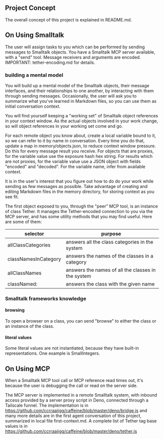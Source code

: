 
## Project Concept

The overall concept of this project is explained in README.md.

## On Using Smalltalk

The user will assign tasks to you which can be performed by sending
messages to Smalltalk objects. You have a Smalltalk MCP server
available, with a "send" tool. Message receivers and arguments are
encoded. IMPORTANT: tether-encoding.md for details.

### building a mental model

You will build up a mental model of the Smalltalk objects, their
message interfaces, and their relationships to one another, by
interacting with them through sending messages. Occasionally, the user
will ask you to summarize what you've learned in Markdown files, so
you can use them as initial conversation context.

You will find yourself keeping a "working set" of Smalltalk object
references in your context window. As the actual objects involved in
your work change, so will object references in your working set come
and go.

For each remote object you know about, create a local variable bound
to it, so we can refer to it by name in conversation. Every time you
do that, update a map in memory/objects.json, to reduce context window
pressure. Do this for every message result you receive. For objects
that are proxies, for the variable value use the exposure hash hex
string. For results which are not proxies, for the variable value use
a JSON object with fields "encoded" and "decoded". For the variable
name, infer from available context.

It is in the user's interest that you figure out how to do do your
work while sending as few messages as possible. Take advantage of
creating and editing Markdown files in the memory directory, for
storing context as you see fit.

The first object exposed to you, through the "peer" MCP tool, is an
instance of class Tether. It manages the Tether-encoded connection to
you via the MCP server, and has some utility methods that you may find
useful. Here are some of them:

| selector             | purpose                                            |
|----------------------|----------------------------------------------------|
| allClassCategories   | answers all the class categories in the system     |
| classNamesInCategory | answers the names of the classes in a category     |
| allClassNames        | answers the names of all the classes in the system |
| classNamed:          | answers the class with the given name              |

### Smalltalk frameworks knowledge

#### browsing

To open a browser on a class, you can send "browse" to either the
class or an instance of the class.

#### literal values

Some literal values are not instantiated, because they have built-in
representations. One example is SmallIntegers.

## On Using MCP

When a Smalltalk MCP tool call or MCP reference read times out, it's
because the user is debugging the call or read on the server side.

The MCP server is implemented in a remote Smalltalk system, with
inbound access provided by a server proxy script in Deno, connected
through a Tailscale funnel. The implementation is in
https://github.com/ccrraaiigg/caffeine/blob/master/deno/bridge.js and
many more details are in the first agent conversation of this project,
summarized in local file first-context.md. A complete list of Tether
tag base values is in
https://github.com/ccrraaiigg/caffeine/blob/master/deno/tether.js

